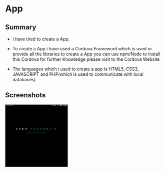 # App

## Summary

- I have tired to create a App.<br/>

- To create a App i have used a Cordova Frameword which is used or provide all the libraries to create a App you can use npm/Node to install this Cordova for further Knowledge please visit to the Cordova Website 

- The languages which i used to create a app is HTML5, CSS3, JAVASCRIPT and PHP(which is used to communicate with local databases)

## Screenshots 
<img src="Image/A4.png" width="200px" height="200px">
